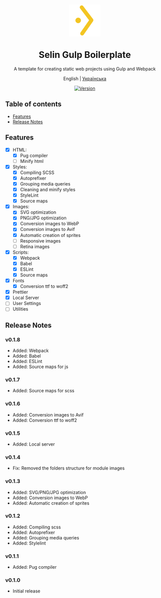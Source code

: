 <div align="center"><img src="./logo.svg" alt="SelinCodes logo" width="100" />

# Selin Gulp Boilerplate

A template for creating static web projects using Gulp and Webpack

English | [Українська](/readme-ua.md)

[![Version](https://img.shields.io/badge/Version-0.1.8-blue.svg)](https://github.com/selincodes/)

</div>

## Table of contents

- [Features](#features)
- [Release Notes](#release-notes)

## Features

- [x] HTML:
  - [x] Pug compiler
  - [ ] Minify html
- [x] Styles:
  - [x] Compiling SCSS
  - [x] Autoprefixer
  - [x] Grouping media queries
  - [x] Cleaning and minify styles
  - [x] StyleLint
  - [x] Source maps
- [x] Images:
  - [x] SVG optimization
  - [x] PNG/JPG optimization
  - [x] Conversion images to WebP
  - [x] Conversion images to Avif
  - [x] Automatic creation of sprites
  - [ ] Responsive images
  - [ ] Retina images
- [x] Scripts:
  - [x] Webpack
  - [x] Babel
  - [x] ESLint
  - [x] Source maps
- [x] Fonts
  - [x] Conversion ttf to woff2
- [x] Prettier
- [x] Local Server
- [ ] User Settings
- [ ] Utilities

## Release Notes

### v0.1.8

- Added: Webpack
- Added: Babel
- Added: ESLint
- Added: Source maps for js

### v0.1.7

- Added: Source maps for scss

### v0.1.6

- Added: Conversion images to Avif
- Added: Conversion ttf to woff2

### v0.1.5

- Added: Local server

### v0.1.4

- Fix: Removed the folders structure for module images

### v0.1.3

- Added: SVG/PNG/JPG optimization
- Added: Conversion images to WebP
- Added: Automatic creation of sprites

### v0.1.2

- Added: Compiling scss
- Added: Autoprefixer
- Added: Grouping media queries
- Added: Stylelint

### v0.1.1

- Added: Pug compiler

### v0.1.0

- Initial release
